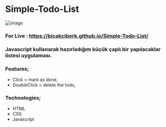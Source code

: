 # Simple-Todo-List

![image](https://user-images.githubusercontent.com/120296952/218460984-47c23295-e5a0-4da2-adcd-ca3b69f1abc8.png)
### For Live : https://bicakciberk.github.io/Simple-Todo-List/
### Javascript kullanarak hazırladığım küçük çaplı bir yapılacaklar listesi uygulaması.

### Features;
* Click = mark as done,
* DoubleClick = delete the todo,

### Technologies;
* HTML
* CSS
* Javascript

